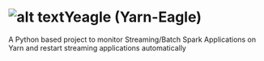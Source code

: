 # ![alt text](https://github.com/lluminov/Yeagle/blob/master/Yeagle.png?raw=true)Yeagle (Yarn-Eagle)
A Python based project to monitor Streaming/Batch Spark Applications on Yarn and restart streaming applications automatically


